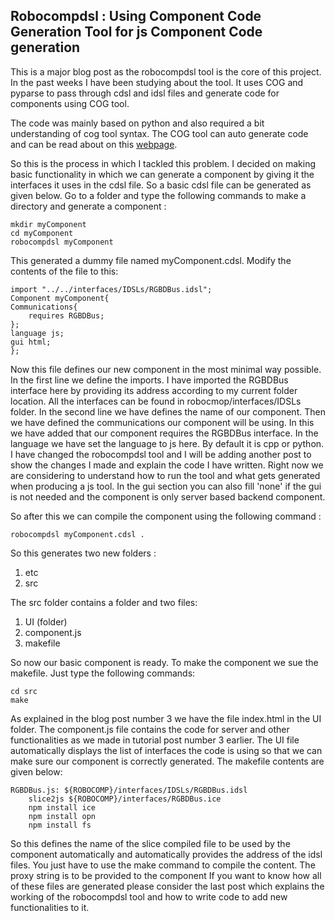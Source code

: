 Robocompdsl : Using Component Code Generation Tool for js Component Code generation
------------------------------------------------------------------------

 This is a major blog post as the robocompdsl tool is the core of this project.
In the past weeks I have been studying about the tool. It uses COG and pyparse to pass through cdsl and idsl files and generate code for components using COG tool. 

The code was mainly based on python and also required a bit understanding of cog tool syntax. The COG tool can auto generate code and can be read about on this [webpage](https://nedbatchelder.com/code/cog/). 

So this is the process in which I tackled this problem. 
I decided on making basic functionality in which we can generate a  component by giving it the interfaces it uses in the cdsl file. So a basic cdsl file can be generated as given below.
Go to a folder and type the following commands to make a directory and generate a component  :

    mkdir myComponent
    cd myComponent
    robocompdsl myComponent
This generated a dummy file named myComponent.cdsl. Modify the contents of the file to this:

    import "../../interfaces/IDSLs/RGBDBus.idsl";
    Component myComponent{
    Communications{
        requires RGBDBus;
    };
    language js; 
    gui html;
    };
Now this file defines our new component in the most minimal way possible. In the first line we define the imports. I have imported the RGBDBus interface here by providing its address according to my current folder location. All the interfaces can be found in robocmop/interfaces/IDSLs folder. In the second line we have defines the name of our component. Then we have defined the communications our component will be using. In this we have added that our component requires the RGBDBus interface. In the language we have set the language to js here. By default it is cpp or python. I have changed the robocompdsl tool and I will be adding another post to show the changes I made and explain the code I have written. Right now we are considering to understand how to run the tool and what gets generated when producing a js tool.
In the gui section you can also fill 'none' if the gui is not needed and the component is only server based backend component.

So after this we can compile the component using the following command :

    robocompdsl myComponent.cdsl .

  So this generates two new folders :

 1. etc
 2. src

The src folder contains a folder and two files:

 1. UI (folder)
 2. component.js
 3. makefile

So now our basic component is ready.
To make the component we sue the makefile.
Just type the following commands:

    cd src
    make

As explained in the blog post number 3 we have the file index.html in the UI folder. The component.js file contains the code for server and other functionalities as we made in tutorial post number 3 earlier.
 The UI file automatically displays the list of interfaces the code is using so that we can make sure our component is correctly generated.
The makefile contents are given below:

    
    RGBDBus.js: ${ROBOCOMP}/interfaces/IDSLs/RGBDBus.idsl
    	slice2js ${ROBOCOMP}/interfaces/RGBDBus.ice
    	npm install ice
    	npm install opn
    	npm install fs

So this defines the name of the slice compiled file to be used by the component automatically and automatically provides the address of the idsl files. You just have to use the make command to compile the content.
The proxy string is to be provided to the component
If you want to know how all of these files are generated please consider the last post which explains the working of the robocompdsl tool and how to write code to add new functionalities to it.


